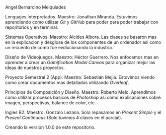 Angel Bernardino Melquiades

Lenguajes Interpretados.
Maestro: Jonathan Miranda.
Estuvimos aprendiendo como utilizar *Git* y *GitHub* para poder para poder trabajar con reporitorios y en terminal.

Sistemas Operativos.
Maestro: Alcides Albora.
Las clases se basaron mas en la explicacion y desglose de los componentes de un ordenador asi como un recuento de como fue evolucionando la industria.

Diseño de Videojuegos.
Maestro: Héctor Guerrero.
Nos enfocamos mas en aprender a crear un *Gamification Model Canvas* para organizar mejor las ideas de nuestros proyectos.

Proyecto Semestral 2 (App).
Maestro: Sebastián Mejia.
Estovimos viendo como crear documentos mas detallados utilizando *Overleaf*.

Principios de Composición y Diseño.
Maestro: Roberto Melo.
Aprendimos como utilizar procesos basicos de *Photoshop* asi como explicaciones sobre imagen, perspectivas, balance de color, etc.

Ingles B2.
Maestro: Gonzalo Lezana.
Solo repasamos en *Present Simple* y el *Present Continuous* (Solo tuvimos 4 clases en el parcial).

Creando la version 1.0.0 de este repositorio.